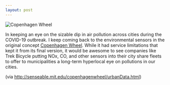 ```yaml
---
layout: post
---
```

![Copenhagen Wheel](https://michaelmassie.com/assets/img/sustainabilityBike.jpg)


In keeping an eye on the sizable dip in air pollution across cities during the COVID-19 outbreak. I keep coming back to the environmental sensors in the original concept [Copenhagen Wheel](http://senseable.mit.edu/copenhagenwheel/urbanData.html). While it had service limitations that kept it from its final version, it would be awesome to see companies like Trek Bicycle putting NOx, CO, and other sensors into their city share fleets to offer to municipalities a long-term hyperlocal eye on pollutions in our cities.


(via http://senseable.mit.edu/copenhagenwheel/urbanData.html)